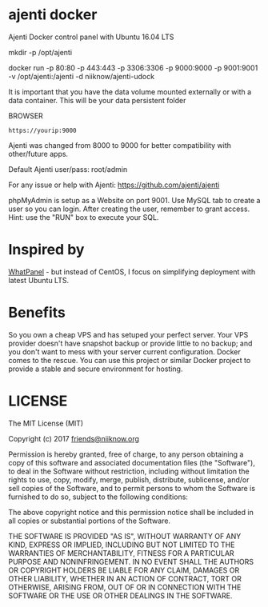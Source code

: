 # ajenti docker
Ajenti Docker control panel with Ubuntu 16.04 LTS

mkdir -p /opt/ajenti

docker run -p 80:80 -p 443:443 -p 3306:3306 -p 9000:9000 -p 9001:9001 -v /opt/ajenti:/ajenti -d niiknow/ajenti-udock

It is important that you have the data volume mounted externally or with a data container.  This will be your data persistent folder

BROWSER
```
https://yourip:9000
```

Ajenti was changed from 8000 to 9000 for better compatibility with other/future apps.

Default Ajenti user/pass: root/admin

For any issue or help with Ajenti: https://github.com/ajenti/ajenti

phpMyAdmin is setup as a Website on port 9001.  Use MySQL tab to create a user so you can login.  After creating the user, remember to grant access.  Hint: use the "RUN" box to execute your SQL.

# Inspired by
[WhatPanel](https://github.com/paimpozhil/WhatPanel) - but instead of CentOS, I focus on simplifying deployment with latest Ubuntu LTS. 

# Benefits
So you own a cheap VPS and has setuped your perfect server.  Your VPS provider doesn't have snapshot backup or provide little to no backup; and you don't want to mess with your server current configuration.  Docker comes to the rescue.  You can use this project or similar Docker project to provide a stable and secure environment for hosting.

# LICENSE

The MIT License (MIT)

Copyright (c) 2017 friends@niiknow.org

Permission is hereby granted, free of charge, to any person obtaining a copy of this software and associated documentation files (the "Software"), to deal in the Software without restriction, including without limitation the rights to use, copy, modify, merge, publish, distribute, sublicense, and/or sell copies of the Software, and to permit persons to whom the Software is furnished to do so, subject to the following conditions:

The above copyright notice and this permission notice shall be included in all copies or substantial portions of the Software.

THE SOFTWARE IS PROVIDED "AS IS", WITHOUT WARRANTY OF ANY KIND, EXPRESS OR IMPLIED, INCLUDING BUT NOT LIMITED TO THE WARRANTIES OF MERCHANTABILITY, FITNESS FOR A PARTICULAR PURPOSE AND NONINFRINGEMENT. IN NO EVENT SHALL THE AUTHORS OR COPYRIGHT HOLDERS BE LIABLE FOR ANY CLAIM, DAMAGES OR OTHER LIABILITY, WHETHER IN AN ACTION OF CONTRACT, TORT OR OTHERWISE, ARISING FROM, OUT OF OR IN CONNECTION WITH THE SOFTWARE OR THE USE OR OTHER DEALINGS IN THE SOFTWARE.